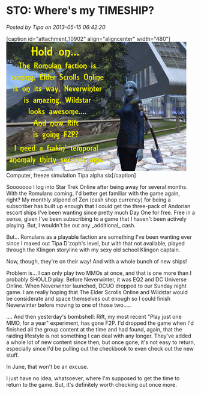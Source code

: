 # STO: Where's my TIMESHIP?

*Posted by Tipa on 2013-05-15 06:42:20*

[caption id="attachment\_10902" align="aligncenter" width="480"][![Computer, freeze simulation Tipa alpha six](../uploads/2013/05/rift.png)](../uploads/2013/05/rift.png) Computer, freeze simulation Tipa alpha six[/caption]

Sooooooo I log into Star Trek Online after being away for several months. With the Romulans coming, I'd better get familiar with the game again, right? My monthly stipend of Zen (cash shop currency) for being a subscriber has built up enough that I could get the three-pack of Andorian escort ships I've been wanting since pretty much Day One for free. Free in a sense, given I've been subscribing to a game that I haven't been actively playing. But, I wouldn't be out any \_additional\_ cash.

But... Romulans as a playable faction are something I've been wanting ever since I maxed out Tipa D'zoph's level, but with that not available, played through the Klingon storyline with my sexy old school Klingon captain.

Now, though, they're on their way! And with a whole bunch of new ships!

Problem is... I can only play two MMOs at once, and that is one more than I probably SHOULD play. Before Neverwinter, it was EQ2 and DC Universe Online. When Neverwinter launched, DCUO dropped to our Sunday night game. I am really hoping that The Elder Scrolls Online and Wildstar would be considerate and space themselves out enough so I could finish Neverwinter before moving to one of those two.....

.... And then yesterday's bombshell: Rift, my most recent "Play just one MMO, for a year" experiment, has gone F2P. I'd dropped the game when I'd finished all the group content at the time and had found, again, that the raiding lifestyle is not something I can deal with any longer. They've added a whole lot of new content since then, but once gone, it's not easy to return, especially since I'd be pulling out the checkbook to even check out the new stuff.

In June, that won't be an excuse.

I just have no idea, whatsoever, where I'm supposed to get the time to return to the game. But, it's definitely worth checking out once more.

